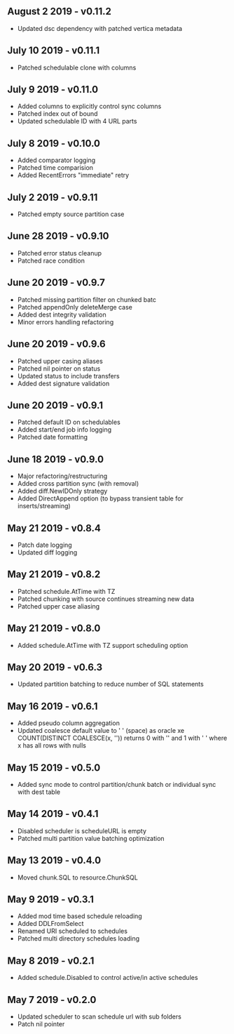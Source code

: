 ## August 2 2019 - v0.11.2
- Updated dsc dependency with patched vertica metadata

## July 10 2019 - v0.11.1
- Patched schedulable clone with columns

## July 9 2019 - v0.11.0
- Added columns to explicitly control sync columns
- Patched index out of bound
- Updated schedulable ID with 4 URL parts


## July 8 2019 - v0.10.0
- Added comparator logging
- Patched time comparision
- Added RecentErrors "immediate" retry 

## July 2 2019 - v0.9.11
- Patched empty source partition case 

## June 28 2019 - v0.9.10
- Patched error status cleanup
- Patched race condition


## June 20 2019 - v0.9.7
- Patched missing partition filter on chunked batc
- Patched appendOnly deleteMerge case
- Added dest integrity validation
- Minor errors handling refactoring 


## June 20 2019 - v0.9.6
- Patched upper casing aliases
- Patched nil pointer on status
- Updated status to include transfers
- Added dest signature validation

## June 20 2019 - v0.9.1
- Patched default ID on schedulables
- Added start/end job info logging
- Patched date formatting

## June 18 2019 - v0.9.0
- Major refactoring/restructuring
- Added cross partition sync (with removal)
- Added diff.NewIDOnly strategy
- Added DirectAppend option (to bypass transient table for inserts/streaming)

## May 21 2019 - v0.8.4
- Patch date logging
- Updated diff logging

## May 21 2019 - v0.8.2
- Patched schedule.AtTime with TZ
- Patched chunking with source continues streaming new data
- Patched upper case aliasing

## May 21 2019 - v0.8.0
- Added schedule.AtTime with TZ support scheduling option

## May 20 2019 - v0.6.3
- Updated partition batching to reduce number of SQL statements

## May 16 2019 - v0.6.1
- Added pseudo column aggregation
- Updated coalesce default value to ' ' (space)  as oracle xe COUNT(DISTINCT COALESCE(x, '')) returns 0 with '' and 1 with ' ' where x has all rows with nulls

## May 15 2019 - v0.5.0
- Added sync mode to control partition/chunk batch or individual sync with dest table

## May 14 2019 - v0.4.1
- Disabled scheduler is scheduleURL is empty
- Patched multi partition value batching optimization

## May 13 2019 - v0.4.0
- Moved chunk.SQL to resource.ChunkSQL

## May 9 2019 - v0.3.1
- Added mod time based schedule reloading
- Added DDLFromSelect 
- Renamed URI scheduled to schedules
- Patched multi directory schedules loading  

## May 8 2019 - v0.2.1
- Added schedule.Disabled to control active/in active schedules  

## May 7 2019 - v0.2.0
- Updated scheduler to scan schedule url with sub folders 
- Patch nil pointer

